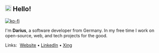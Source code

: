 ## <img src="https://user-images.githubusercontent.com/670641/172169911-d9a7c453-c2ee-4bec-ac27-79e4631360ae.gif" height="20px" alt="Hello!"> Hello!

[![ko-fi](https://ko-fi.com/img/githubbutton_sm.svg)](https://ko-fi.com/Y8Y0STZND)

I'm **Darius**, a software developer from Germany. In my free time I work on open-source, web, and tech projects for the good.

Links: [Website](https://www.darius.page/) • [LinkedIn](https://www.linkedin.com/in/dmorawiec) • [Xing](https://www.xing.com/profile/Darius_Morawiec)
